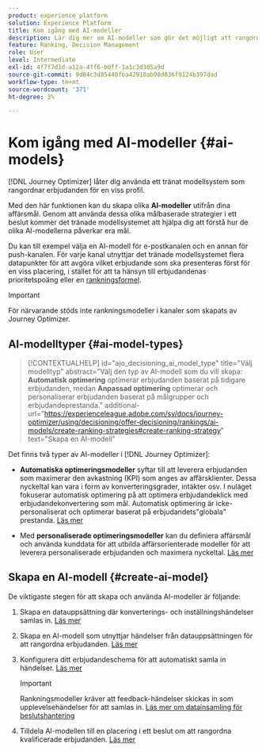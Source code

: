 ```yaml
---
product: experience platform
solution: Experience Platform
title: Kom igång med AI-modeller
description: Lär dig mer om AI-modeller som gör det möjligt att rangordna erbjudanden
feature: Ranking, Decision Management
role: User
level: Intermediate
exl-id: 4f7f7d1d-a12a-4ff6-b0ff-1a1c3d305a9d
source-git-commit: 9d84c3d85440fba42918ab98d836f9124b397dad
workflow-type: tm+mt
source-wordcount: '371'
ht-degree: 3%

---
```


# Kom igång med AI-modeller {#ai-models}

[!DNL Journey Optimizer] låter dig använda ett tränat modellsystem som rangordnar erbjudanden för en viss profil.

Med den här funktionen kan du skapa olika **AI-modeller** utifrån dina affärsmål. Genom att använda dessa olika målbaserade strategier i ett beslut kommer det tränade modellsystemet att hjälpa dig att förstå hur de olika AI-modellerna påverkar era mål.

Du kan till exempel välja en AI-modell för e-postkanalen och en annan för push-kanalen. För varje kanal utnyttjar det tränade modellsystemet flera datapunkter för att avgöra vilket erbjudande som ska presenteras först för en viss placering, i stället för att ta hänsyn till erbjudandenas prioritetspoäng eller en [rankningsformel](create-ranking-formulas.md).

>[!IMPORTANT]
>
>För närvarande stöds inte rankningsmodeller i kanaler som skapats av Journey Optimizer.

## AI-modelltyper {#ai-model-types}

>[!CONTEXTUALHELP]
>id="ajo_decisioning_ai_model_type"
>title="Välj modelltyp"
>abstract="Välj den typ av AI-modell som du vill skapa: **Automatisk optimering** optimerar erbjudanden baserat på tidigare erbjudanden, medan **Anpassad optimering** optimerar och personaliserar erbjudanden baserat på målgrupper och erbjudandeprestanda."
>additional-url="https://experienceleague.adobe.com/sv/docs/journey-optimizer/using/decisioning/offer-decisioning/rankings/ai-models/create-ranking-strategies#create-ranking-strategy" text="Skapa en AI-modell"

Det finns två typer av AI-modeller i [!DNL Journey Optimizer]:

* **Automatiska optimeringsmodeller** syftar till att leverera erbjudanden som maximerar den avkastning (KPI) som anges av affärsklienter. Dessa nyckeltal kan vara i form av konverteringsgrader, intäkter osv. I nuläget fokuserar automatisk optimering på att optimera erbjudandeklick med erbjudandekonvertering som mål. Automatisk optimering är icke-personaliserat och optimerar baserat på erbjudandets&quot;globala&quot; prestanda. [Läs mer](auto-optimization-model.md)

* Med **personaliserade optimeringsmodeller** kan du definiera affärsmål och använda kunddata för att utbilda affärsorienterade modeller för att leverera personaliserade erbjudanden och maximera nyckeltal. [Läs mer](personalized-optimization-model.md)

## Skapa en AI-modell {#create-ai-model}

De viktigaste stegen för att skapa och använda AI-modeller är följande:

1. Skapa en datauppsättning där konverterings- och inställningshändelser samlas in. [Läs mer](../data-collection/create-dataset.md)

1. Skapa en AI-modell som utnyttjar händelser från datauppsättningen för att rangordna erbjudanden. [Läs mer](create-ranking-strategies.md)

1. Konfigurera ditt erbjudandeschema för att automatiskt samla in händelser. [Läs mer](../data-collection/schema-requirement.md)

   >[!IMPORTANT]
   >
   >Rankningsmodeller kräver att feedback-händelser skickas in som upplevelsehändelser för att samlas in. [Läs mer om datainsamling för beslutshantering](../data-collection/data-collection.md)

1. Tilldela AI-modellen till en placering i ett beslut om att rangordna kvalificerade erbjudanden. [Läs mer](../offer-activities/configure-offer-selection.md)
